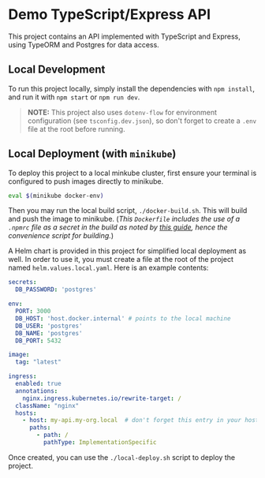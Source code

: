 # Demo TypeScript/Express API

This project contains an API implemented with TypeScript and Express, using TypeORM and Postgres for data access.

## Local Development

To run this project locally, simply install the dependencies with `npm install`, and run it with `npm start` or `npm run dev`.

> **NOTE:** This project also uses `dotenv-flow` for environment configuration (see `tsconfig.dev.json`), so don't forget to create a `.env` file at the root before running.


## Local Deployment (with `minikube`)

To deploy this project to a local minkube cluster, first ensure your terminal is configured to push images directly to minikube.

```sh
eval $(minikube docker-env)
```

Then you may run the local build script, `./docker-build.sh`.  This will build and push the image to minikube. (*This `Dockerfile` includes the use of a `.npmrc` file as a secret in the build as noted by [this guide](), hence the convenience script for building.*)


A Helm chart is provided in this project for simplified local deployment as well.  In order to use it, you must create a file at the root of the project named `helm.values.local.yaml`.  Here is an example contents:

```yaml
secrets:
  DB_PASSWORD: 'postgres'

env:
  PORT: 3000
  DB_HOST: 'host.docker.internal' # points to the local machine
  DB_USER: 'postgres'
  DB_NAME: 'postgres'
  DB_PORT: 5432

image:
  tag: "latest"

ingress:
  enabled: true
  annotations:
    nginx.ingress.kubernetes.io/rewrite-target: /
  className: "nginx"
  hosts:
    - host: my-api.my-org.local  # don't forget this entry in your hosts file
      paths:
        - path: /
          pathType: ImplementationSpecific

```

Once created, you can use the `./local-deploy.sh` script to deploy the project.

